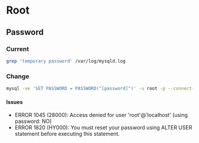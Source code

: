 # Root

## Password

### Current

```sh
grep 'temporary password' /var/log/mysqld.log
```

### Change

```sh
mysql -ve 'SET PASSWORD = PASSWORD("[password]")' -u root -p --connect-expired-password
```

#### Issues

- ERROR 1045 (28000): Access denied for user 'root'@'localhost' (using password: NO)
- ERROR 1820 (HY000): You must reset your password using ALTER USER statement before executing this statement.
